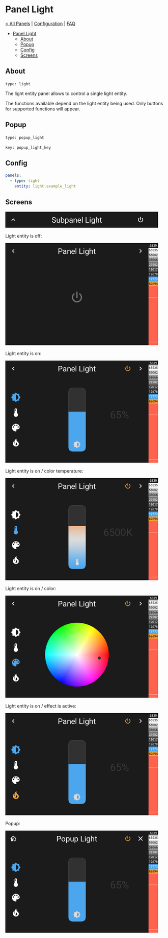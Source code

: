 # Panel Light

[< All Panels](README.md) | [Configuration](../Config.md) | [FAQ](../FAQ.md)

- [Panel Light](#panel-light)
  - [About](#about)
  - [Popup](#popup)
  - [Config](#config)
  - [Screens](#screens)

## About

`type: light`

The light entity panel allows to control a single light entity.

The functions available depend on the light entity being used. Only buttons for supported functions will appear.

## Popup

`type: popup_light`

`key: popup_light_key`

## Config

```yaml
panels:
  - type: light
    entity: light.example_light
```

## Screens

![Subpanel Light](../assets/subpanel_light.png)

Light entity is off:

![Panel Light Off](../assets/panel_light_off.png)

Light entity is on:

![Panel Light](../assets/panel_light.png)

Light entity is on / color temperature:

![Panel Light Temp](../assets/panel_light_temp.png)

Light entity is on / color:

![Panel Light Color](../assets/panel_light_color.png)

Light entity is on / effect is active:

![Panel Light Effect](../assets/panel_light_effect.png)

Popup:

![Popup Light](../assets/popup_light.png)
